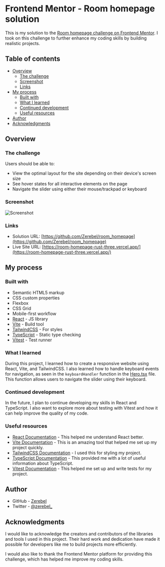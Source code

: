 # Frontend Mentor - Room homepage solution

This is my solution to the [Room homepage challenge on Frontend Mentor](https://www.frontendmentor.io/challenges/room-homepage-BtdBY_ENq). I took on this challenge to further enhance my coding skills by building realistic projects.

## Table of contents

- [Overview](#overview)
  - [The challenge](#the-challenge)
  - [Screenshot](#screenshot)
  - [Links](#links)
- [My process](#my-process)
  - [Built with](#built-with)
  - [What I learned](#what-i-learned)
  - [Continued development](#continued-development)
  - [Useful resources](#useful-resources)
- [Author](#author)
- [Acknowledgments](#acknowledgments)

## Overview

### The challenge

Users should be able to:

- View the optimal layout for the site depending on their device's screen size
- See hover states for all interactive elements on the page
- Navigate the slider using either their mouse/trackpad or keyboard

### Screenshot

![Screenshot](./screenshot.jpg)

### Links

- Solution URL: [https://github.com/Zerebel/room_homepage](https://github.com/Zerebel/room_homepage)
- Live Site URL: [https://room-homepage-rust-three.vercel.app/](https://room-homepage-rust-three.vercel.app/)

## My process

### Built with

- Semantic HTML5 markup
- CSS custom properties
- Flexbox
- CSS Grid
- Mobile-first workflow
- [React](https://reactjs.org/) - JS library
- [Vite](https://vitejs.dev/) - Build tool
- [TailwindCSS](https://tailwindcss.com/) - For styles
- [TypeScript](https://www.typescriptlang.org/) - Static type checking
- [Vitest](https://vitest.dev/) - Test runner

### What I learned

During this project, I learned how to create a responsive website using React, Vite, and TailwindCSS. I also learned how to handle keyboard events for navigation, as seen in the `keyboardHandler` function in the [Hero.tsx](#file:hero.tsx-context) file. This function allows users to navigate the slider using their keyboard.

### Continued development

In the future, I plan to continue developing my skills in React and TypeScript. I also want to explore more about testing with Vitest and how it can help improve the quality of my code.

### Useful resources

- [React Documentation](https://reactjs.org/docs/getting-started.html) - This helped me understand React better.
- [Vite Documentation](https://vitejs.dev/guide/) - This is an amazing tool that helped me set up my project quickly.
- [TailwindCSS Documentation](https://tailwindcss.com/docs) - I used this for styling my project.
- [TypeScript Documentation](https://www.typescriptlang.org/docs/) - This provided me with a lot of useful information about TypeScript.
- [Vitest Documentation](https://vitest.dev/) - This helped me set up and write tests for my project.

## Author

- GitHub - [Zerebel](https://github.com/Zerebel)
- Twitter - [@zerebel\_](https://twitter.com/zerebel_)

## Acknowledgments

I would like to acknowledge the creators and contributors of the libraries and tools I used in this project. Their hard work and dedication have made it possible for developers like me to build projects more efficiently.

I would also like to thank the Frontend Mentor platform for providing this challenge, which has helped me improve my coding skills.
